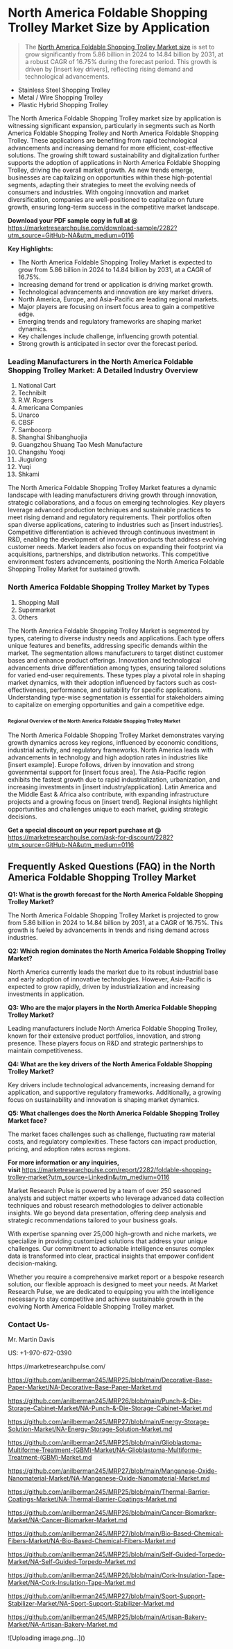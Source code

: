 <h1>North America Foldable Shopping Trolley Market&nbsp;Size by Application</h1><blockquote><p>The <a href="https://marketresearchpulse.com/download-sample/2282?utm_source=GitHub-NA&amp;utm_medium=0116">North America Foldable Shopping Trolley Market size</a> is set to grow significantly from 5.86 billion in 2024 to 14.84 billion by 2031, at a robust CAGR of 16.75% during the forecast period. This growth is driven by [insert key drivers], reflecting rising demand and technological advancements.</p></blockquote><ul><li>Stainless Steel Shopping Trolley <li> Metal / Wire Shopping Trolley <li> Plastic Hybrid Shopping Trolley</li></ul><p>The North America Foldable Shopping Trolley market size by application is witnessing significant expansion, particularly in segments such as North America Foldable Shopping Trolley and North America Foldable Shopping Trolley. These applications are benefiting from rapid technological advancements and increasing demand for more efficient, cost-effective solutions. The growing shift toward sustainability and digitalization further supports the adoption of applications in North America Foldable Shopping Trolley, driving the overall market growth. As new trends emerge, businesses are capitalizing on opportunities within these high-potential segments, adapting their strategies to meet the evolving needs of consumers and industries. With ongoing innovation and market diversification, companies are well-positioned to capitalize on future growth, ensuring long-term success in the competitive market landscape.</p><p><strong>Download your PDF sample copy in full at @ </strong><a href="https://marketresearchpulse.com/download-sample/2282?utm_source=GitHub-NA&amp;utm_medium=0116">https://marketresearchpulse.com/download-sample/2282?utm_source=GitHub-NA&amp;utm_medium=0116</a></p><p><strong>Key Highlights: </strong></p><ul><li>The North America Foldable Shopping Trolley Market is expected to grow from 5.86 billion in 2024 to 14.84 billion by 2031, at a CAGR of 16.75%.</li><li>Increasing demand for trend or application is driving market growth.</li><li>Technological advancements and innovation are key market drivers.</li><li>North America, Europe, and Asia-Pacific are leading regional markets.</li><li>Major players are focusing on insert focus area to gain a competitive edge.</li><li>Emerging trends and regulatory frameworks are shaping market dynamics.</li><li>Key challenges include challenge, influencing growth potential.</li><li>Strong growth is anticipated in sector over the forecast period.</li></ul><h3>Leading Manufacturers in the North America Foldable Shopping Trolley Market: A Detailed Industry Overview</h3><ol><li>National Cart</li><li>Technibilt</li><li>R.W. Rogers</li><li>Americana Companies</li><li>Unarco</li><li>CBSF</li><li>Sambocorp</li><li>Shanghai Shibanghuojia</li><li>Guangzhou Shuang Tao Mesh Manufacture</li><li>Changshu Yooqi</li><li>Jiugulong</li><li>Yuqi</li><li>Shkami</li></ol><div class="flex max-w-full flex-col flex-grow"><div class="min-h-8 text-message flex w-full flex-col items-end gap-2 whitespace-normal break-words [.text-message+&amp;]:mt-5" dir="auto" data-message-author-role="assistant" data-message-id="fd8432e4-4910-450d-b182-61b7bfb0a01f" data-message-model-slug="gpt-4o"><div class="flex w-full flex-col gap-1 empty:hidden first:pt-[3px]"><div class="markdown prose w-full break-words dark:prose-invert light"><p>The North America Foldable Shopping Trolley Market features a dynamic landscape with leading manufacturers driving growth through innovation, strategic collaborations, and a focus on emerging technologies. Key players leverage advanced production techniques and sustainable practices to meet rising demand and regulatory requirements. Their portfolios often span diverse applications, catering to industries such as [insert industries]. Competitive differentiation is achieved through continuous investment in R&amp;D, enabling the development of innovative products that address evolving customer needs. Market leaders also focus on expanding their footprint via acquisitions, partnerships, and distribution networks. This competitive environment fosters advancements, positioning the North America Foldable Shopping Trolley Market for sustained growth.</p></div></div></div></div><h3>North America Foldable Shopping Trolley Market by Types</h3><ol><li>Shopping Mall <li> Supermarket <li> Others</li></ol><div class="flex max-w-full flex-col flex-grow"><div class="min-h-8 text-message flex w-full flex-col items-end gap-2 whitespace-normal break-words [.text-message+&amp;]:mt-5" dir="auto" data-message-author-role="assistant" data-message-id="084470be-0bb7-4664-bddf-5156b4f41249" data-message-model-slug="gpt-4o-mini"><div class="flex w-full flex-col gap-1 empty:hidden first:pt-[3px]"><div class="markdown prose w-full break-words dark:prose-invert light"><p>The North America Foldable Shopping Trolley Market is segmented by types, catering to diverse industry needs and applications. Each type offers unique features and benefits, addressing specific demands within the market. The segmentation allows manufacturers to target distinct customer bases and enhance product offerings. Innovation and technological advancements drive differentiation among types, ensuring tailored solutions for varied end-user requirements. These types play a pivotal role in shaping market dynamics, with their adoption influenced by factors such as cost-effectiveness, performance, and suitability for specific applications. Understanding type-wise segmentation is essential for stakeholders aiming to capitalize on emerging opportunities and gain a competitive edge.</p></div></div></div></div><h3><span style="font-size: 11px;">Regional Overview of the North America Foldable Shopping Trolley Market</span></h3><div class="flex max-w-full flex-col flex-grow"><div class="min-h-8 text-message flex w-full flex-col items-end gap-2 whitespace-normal break-words [.text-message+&amp;]:mt-5" dir="auto" data-message-author-role="assistant" data-message-id="e9038762-ce64-4e30-91c9-9bd413514231" data-message-model-slug="gpt-4o-mini"><div class="flex w-full flex-col gap-1 empty:hidden first:pt-[3px]"><div class="markdown prose w-full break-words dark:prose-invert light"><p>The North America Foldable Shopping Trolley Market demonstrates varying growth dynamics across key regions, influenced by economic conditions, industrial activity, and regulatory frameworks. North America leads with advancements in technology and high adoption rates in industries like [insert example]. Europe follows, driven by innovation and strong governmental support for [insert focus area]. The Asia-Pacific region exhibits the fastest growth due to rapid industrialization, urbanization, and increasing investments in [insert industry/application]. Latin America and the Middle East &amp; Africa also contribute, with expanding infrastructure projects and a growing focus on [insert trend]. Regional insights highlight opportunities and challenges unique to each market, guiding strategic decisions.</p></div></div></div></div><p><strong>Get a special discount on your report purchase at @ </strong><a href="https://marketresearchpulse.com/ask-for-discount/2282?utm_source=GitHub-NA&amp;utm_medium=0116">https://marketresearchpulse.com/ask-for-discount/2282?utm_source=GitHub-NA&amp;utm_medium=0116</a></p><h2>Frequently Asked Questions (FAQ) in the North America Foldable Shopping Trolley Market</h2><p><strong>Q1: What is the growth forecast for the North America Foldable Shopping Trolley Market?</strong></p><p>The North America Foldable Shopping Trolley Market is projected to grow from 5.86 billion in 2024 to 14.84 billion by 2031, at a CAGR of 16.75%. This growth is fueled by advancements in trends and rising demand across industries.</p><p><strong>Q2: Which region dominates the North America Foldable Shopping Trolley Market?</strong></p><p>North America currently leads the market due to its robust industrial base and early adoption of innovative technologies. However, Asia-Pacific is expected to grow rapidly, driven by industrialization and increasing investments in application.</p><p><strong>Q3: Who are the major players in the North America Foldable Shopping Trolley Market?</strong></p><p>Leading manufacturers include North America Foldable Shopping Trolley, known for their extensive product portfolios, innovation, and strong presence. These players focus on R&amp;D and strategic partnerships to maintain competitiveness.</p><p><strong>Q4: What are the key drivers of the North America Foldable Shopping Trolley Market?</strong></p><p>Key drivers include technological advancements, increasing demand for application, and supportive regulatory frameworks. Additionally, a growing focus on sustainability and innovation is shaping market dynamics.</p><p><strong>Q5: What challenges does the North America Foldable Shopping Trolley Market face?</strong></p><p>The market faces challenges such as challenge, fluctuating raw material costs, and regulatory complexities. These factors can impact production, pricing, and adoption rates across regions.</p><p><strong>For more information or any inquiries, visit&nbsp;</strong><a href="https://marketresearchpulse.com/report/2282/foldable-shopping-trolley-market?utm_source=Linkedin&utm_medium=0116">https://marketresearchpulse.com/report/2282/foldable-shopping-trolley-market?utm_source=Linkedin&utm_medium=0116</a></p><p>Market Research Pulse is powered by a team of over 250 seasoned analysts and subject matter experts who leverage advanced data collection techniques and robust research methodologies to deliver actionable insights. We go beyond data presentation, offering deep analysis and strategic recommendations tailored to your business goals.</p><p>With expertise spanning over 25,000 high-growth and niche markets, we specialize in providing customized solutions that address your unique challenges. Our commitment to actionable intelligence ensures complex data is transformed into clear, practical insights that empower confident decision-making.</p><p>Whether you require a comprehensive market report or a bespoke research solution, our flexible approach is designed to meet your needs. At Market Research Pulse, we are dedicated to equipping you with the intelligence necessary to stay competitive and achieve sustainable growth in the evolving North America Foldable Shopping Trolley market.</p><h3><strong>Contact Us-</strong></h3><p>Mr. Martin Davis</p><p>US: +1-970-672-0390</p><p>https://marketresearchpulse.com/</p><p><a href="https://github.com/anilberman245/MRP25/blob/main/Decorative-Base-Paper-Market/NA-Decorative-Base-Paper-Market.md">https://github.com/anilberman245/MRP25/blob/main/Decorative-Base-Paper-Market/NA-Decorative-Base-Paper-Market.md</a></p><p><a href="https://github.com/anilberman245/MRP26/blob/main/Punch-&-Die-Storage-Cabinet-Market/NA-Punch-&-Die-Storage-Cabinet-Market.md">https://github.com/anilberman245/MRP26/blob/main/Punch-&-Die-Storage-Cabinet-Market/NA-Punch-&-Die-Storage-Cabinet-Market.md</a></p><p><a href="https://github.com/anilberman245/MRP27/blob/main/Energy-Storage-Solution-Market/NA-Energy-Storage-Solution-Market.md">https://github.com/anilberman245/MRP27/blob/main/Energy-Storage-Solution-Market/NA-Energy-Storage-Solution-Market.md</a></p><p><a href="https://github.com/anilberman245/MRP25/blob/main/Glioblastoma-Multiforme-Treatment-(GBM)-Market/NA-Glioblastoma-Multiforme-Treatment-(GBM)-Market.md">https://github.com/anilberman245/MRP25/blob/main/Glioblastoma-Multiforme-Treatment-(GBM)-Market/NA-Glioblastoma-Multiforme-Treatment-(GBM)-Market.md</a></p><p><a href="https://github.com/anilberman245/MRP27/blob/main/Manganese-Oxide-Nanomaterial-Market/NA-Manganese-Oxide-Nanomaterial-Market.md">https://github.com/anilberman245/MRP27/blob/main/Manganese-Oxide-Nanomaterial-Market/NA-Manganese-Oxide-Nanomaterial-Market.md</a></p><p><a href="https://github.com/anilberman245/MRP25/blob/main/Thermal-Barrier-Coatings-Market/NA-Thermal-Barrier-Coatings-Market.md">https://github.com/anilberman245/MRP25/blob/main/Thermal-Barrier-Coatings-Market/NA-Thermal-Barrier-Coatings-Market.md</a></p><p><a href="https://github.com/anilberman245/MRP26/blob/main/Cancer-Biomarker-Market/NA-Cancer-Biomarker-Market.md">https://github.com/anilberman245/MRP26/blob/main/Cancer-Biomarker-Market/NA-Cancer-Biomarker-Market.md</a></p><p><a href="https://github.com/anilberman245/MRP27/blob/main/Bio-Based-Chemical-Fibers-Market/NA-Bio-Based-Chemical-Fibers-Market.md">https://github.com/anilberman245/MRP27/blob/main/Bio-Based-Chemical-Fibers-Market/NA-Bio-Based-Chemical-Fibers-Market.md</a></p><p><a href="https://github.com/anilberman245/MRP25/blob/main/Self-Guided-Torpedo-Market/NA-Self-Guided-Torpedo-Market.md">https://github.com/anilberman245/MRP25/blob/main/Self-Guided-Torpedo-Market/NA-Self-Guided-Torpedo-Market.md</a></p><p><a href="https://github.com/anilberman245/MRP26/blob/main/Cork-Insulation-Tape-Market/NA-Cork-Insulation-Tape-Market.md">https://github.com/anilberman245/MRP26/blob/main/Cork-Insulation-Tape-Market/NA-Cork-Insulation-Tape-Market.md</a></p><p><a href="https://github.com/anilberman245/MRP27/blob/main/Sport-Support-Stabilizer-Market/NA-Sport-Support-Stabilizer-Market.md">https://github.com/anilberman245/MRP27/blob/main/Sport-Support-Stabilizer-Market/NA-Sport-Support-Stabilizer-Market.md</a></p><p><a href="https://github.com/anilberman245/MRP25/blob/main/Artisan-Bakery-Market/NA-Artisan-Bakery-Market.md">https://github.com/anilberman245/MRP25/blob/main/Artisan-Bakery-Market/NA-Artisan-Bakery-Market.md</a></p>
![Uploading image.png…]()

